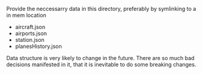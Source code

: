Provide the neccessarry data in this directory, preferably by symlinking to a in mem location
* aircraft.json
* airports.json
* station.json
* planesHistory.json

Data structure is very likely to change in the future. There are so much bad decisions manifested in it, that it is inevitable to do some breaking changes.

